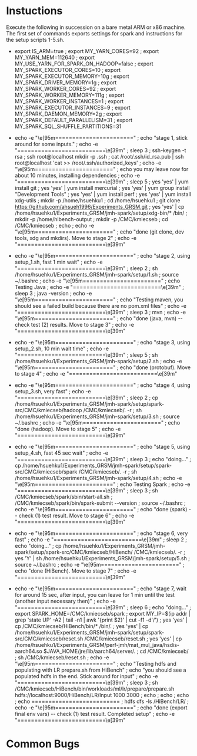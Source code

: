 # Instuctions
Execute the following in succession on a bare metal ARM or x86 machine. The first set of commands exports settings for spark and instructions for the setup scripts 1-5.sh.

  + export IS_ARM=true                                                         ; export MY_YARN_CORES=92                                                      ; export MY_YARN_MEM=112640                                                 ; export MY_USE_YARN_FOR_SPARK_ON_HADOOP=false     ; export MY_SPARK_EXECUTOR_CORES=10                               ; export MY_SPARK_EXECUTOR_MEMORY=10g                   ; export MY_SPARK_DRIVER_MEMORY=1g                       ; export MY_SPARK_WORKER_CORES=92                             ; export MY_SPARK_WORKER_MEMORY=111g               ; export MY_SPARK_WORKER_INSTANCES=1                  ; export MY_SPARK_EXECUTOR_INSTANCES=9                  ; export MY_SPARK_DAEMON_MEMORY=2g                     ; export MY_SPARK_DEFAULT_PARALLELISM=31           ; export MY_SPARK_SQL_SHUFFLE_PARTITIONS=31    
  
  + echo -e "\e[95m=======================" ; echo "stage 1, stick around for some inputs." ; echo -e "==========================\e[39m" ; sleep 3 ; ssh-keygen -t rsa ; ssh root@localhost mkdir -p .ssh ; cat /root/.ssh/id_rsa.pub | ssh root@localhost 'cat >> /root/.ssh/authorized_keys' ; echo -e "\e[95m=======================" ; echo you may leave now for about 10 minutes, installing dependencies ; echo -e "==========================\e[39m" ; sleep 5 ;  yes 'yes' | yum install git ; yes 'yes' | yum install mercurial ; yes 'yes' | yum group install "Development Tools" ; yes 'yes' | yum install perf ; yes 'yes' | yum install xdg-utils ; mkdir -p /home/hsuehku1 ; cd /home/hsuehku1 ; git clone https://github.com/ahsueh1996/Experiments_GRSM.git ; yes 'yes' | cp /home/hsuehku1/Experiments_GRSM/jmh-spark/setup/xdg-bin/* /bin/ ; mkdir -p /home/hibench-output ; mkdir -p /CMC/kmiecseb ; cd /CMC/kmiecseb ; echo ; echo -e "\e[95m=======================" ; echo "done (git clone, dev tools, xdg and mkdirs). Move to stage 2" ; echo -e "==========================\e[39m" 
  
  + echo -e "\e[95m=======================" ; echo "stage 2, using setup_1.sh, fast 1 min wait" ; echo -e "==========================\e[39m" ; sleep 2 ; sh /home/hsuehku1/Experiments_GRSM/jmh-spark/setup/1.sh ; source ~/.bashrc ; echo -e "\e[95m=======================" ; echo Testing Java ; echo -e "==========================\e[39m" ;  sleep 3 ; java -version ; echo -e "\e[95m=======================" ; echo "Testing maven, you should see a failed build because there are no pom.xml files" ; echo -e "==========================\e[39m" ; sleep 3 ; mvn ; echo -e "\e[95m=======================" ; echo "done (java, mvn) -- check test (2) results. Move to stage 3" ; echo -e "==========================\e[39m"

  + echo -e "\e[95m=======================" ; echo "stage 3, using setup_2.sh, 10 min wait time" ; echo -e "==========================\e[39m" ; sleep 5 ; sh /home/hsuehku1/Experiments_GRSM/jmh-spark/setup/2.sh ; echo -e "\e[95m=======================" ; echo "done (protobuf). Move to stage 4" ; echo -e "==========================\e[39m"

  + echo -e "\e[95m=======================" ; echo "stage 4, using setup_3.sh, very fast" ; echo -e "==========================\e[39m" ; sleep 2 ; cp /home/hsuehku1/Experiments_GRSM/jmh-spark/setup/spark-src/CMC/kmiecseb/hadoop /CMC/kmiecseb/. -r ; sh /home/hsuehku1/Experiments_GRSM/jmh-spark/setup/3.sh ; source ~/.bashrc ; echo -e "\e[95m=======================" ; echo "done (hadoop). Move to stage 5" ; echo -e "==========================\e[39m"

  + echo -e "\e[95m=======================" ; echo "stage 5, using setup_4.sh, fast 45 sec wait" ; echo -e "==========================\e[39m" ; sleep 3 ; echo "doing…" ; cp /home/hsuehku1/Experiments_GRSM/jmh-spark/setup/spark-src/CMC/kmiecseb/spark /CMC/kmiecseb/. -r ; sh /home/hsuehku1/Experiments_GRSM/jmh-spark/setup/4.sh ; echo -e "\e[95m=======================" ; echo Testing Spark ; echo -e "==========================\e[39m" ;  sleep 3 ; sh /CMC/kmiecseb/spark/sbin/start-all.sh ; /CMC/kmiecseb/spark/bin/spark-submit --version ; source ~/.bashrc ; echo -e "\e[95m=======================" ; echo "done (spark) -- check (1) test result. Move to stage 6" ; echo -e "==========================\e[39m"

  + echo -e "\e[95m=======================" ; echo "stage 6, very fast" ; echo -e "==========================\e[39m" ; sleep 2 ; echo "doing…" ; cp /home/hsuehku1/Experiments_GRSM/jmh-spark/setup/spark-src/CMC/kmiecseb/HiBench/ /CMC/kmiecseb/. -r ; yes 'Y' | sh /home/hsuehku1/Experiments_GRSM/jmh-spark/setup/5.sh ; source ~/.bashrc ; echo -e "\e[95m=======================" ; echo "done (HiBench). Move to stage 7" ; echo -e "==========================\e[39m"

  + echo -e "\e[95m=======================" ; echo "stage 7, wait for around 15 sec, after input, you can leave for 1 min until the test (another input necessary then)" ; echo -e "==========================\e[39m" ; sleep 6 ; echo "doing…" ; export SPARK_HOME=/CMC/kmiecseb/spark ; export MY_IP=$(ip addr | grep 'state UP' -A2 | tail -n1 | awk '{print $2}' | cut -f1  -d'/') ; yes 'yes' | cp /CMC/kmiecseb/HiBench/bin/* /bin/. ; yes 'yes' | cp /home/hsuehku1/Experiments_GRSM/jmh-spark/setup/spark-src/CMC/kmiecseb/reset.sh /CMC/kmiecseb/reset.sh ; yes 'yes' | cp /home/hsuehku1/Experiments_GRSM/perf-jmh/mat_mul_java/hsdis-aarch64.so $JAVA_HOME/jre/lib/aarch64/server/. ; cd /CMC/kmiecseb/ ; sh /CMC/kmiecseb/reset.sh ; echo -e "\e[95m=======================" ; echo "Testing hdfs and populating with LR prepare.sh from HiBench" ; echo "you should see a populated hdfs in the end. Stick around for input" ; echo -e "==========================\e[39m" ;  sleep 3 ; sh /CMC/kmiecseb/HiBench/bin/workloads/ml/lr/prepare/prepare.sh hdfs://localhost:9000/HiBench/LR/Input 1000 3000 ; echo ; echo ; echo ; echo ========================== ; hdfs dfs -ls /HiBench/LR/ ; echo -e "\e[95m=======================" ; echo "done (export final env vars) -- check (1) test result. Completed setup" ; echo -e "==========================\e[39m"

# Common Bugs
